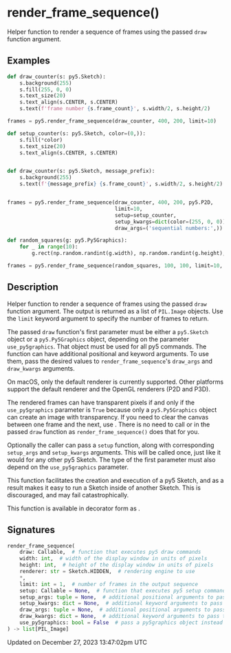 # render_frame_sequence()

Helper function to render a sequence of frames using the passed `draw` function argument.

## Examples

<div class="example-table">

<div class="example-row"><div class="example-cell-image">

</div><div class="example-cell-code">

```python
def draw_counter(s: py5.Sketch):
    s.background(255)
    s.fill(255, 0, 0)
    s.text_size(20)
    s.text_align(s.CENTER, s.CENTER)
    s.text(f'frame number {s.frame_count}', s.width/2, s.height/2)

frames = py5.render_frame_sequence(draw_counter, 400, 200, limit=10)
```

</div></div>

<div class="example-row"><div class="example-cell-image">

</div><div class="example-cell-code">

```python
def setup_counter(s: py5.Sketch, color=(0,)):
    s.fill(*color)
    s.text_size(20)
    s.text_align(s.CENTER, s.CENTER)


def draw_counter(s: py5.Sketch, message_prefix):
    s.background(255)
    s.text(f'{message_prefix} {s.frame_count}', s.width/2, s.height/2)


frames = py5.render_frame_sequence(draw_counter, 400, 200, py5.P2D,
                                   limit=10,
                                   setup=setup_counter,
                                   setup_kwargs=dict(color=(255, 0, 0)),
                                   draw_args=('sequential numbers:',))
```

</div></div>

<div class="example-row"><div class="example-cell-image">

</div><div class="example-cell-code">

```python
def random_squares(g: py5.Py5Graphics):
    for _ in range(10):
        g.rect(np.random.randint(g.width), np.random.randint(g.height), 10, 10)

frames = py5.render_frame_sequence(random_squares, 100, 100, limit=10, use_py5graphics=True)
```

</div></div>

</div>

## Description

Helper function to render a sequence of frames using the passed `draw` function argument. The output is returned as a list of `PIL.Image` objects. Use the `limit` keyword argument to specify the number of frames to return.

The passed `draw` function's first parameter must be either a `py5.Sketch` object or a `py5.Py5Graphics` object, depending on the parameter `use_py5graphics`. That object must be used for all py5 commands. The function can have additional positional and keyword arguments. To use them, pass the desired values to `render_frame_sequence`'s `draw_args` and `draw_kwargs` arguments.

On macOS, only the default renderer is currently supported. Other platforms support the default renderer and the OpenGL renderers (P2D and P3D).

The rendered frames can have transparent pixels if and only if the `use_py5graphics` parameter is `True` because only a `py5.Py5Graphics` object can create an image with transparency. If you need to clear the canvas between one frame and the next, use [](py5graphics_clear). There is no need to call [](py5graphics_begin_draw) or [](py5graphics_end_draw) in the passed `draw` function as `render_frame_sequence()` does that for you.

Optionally the caller can pass a `setup` function, along with corresponding `setup_args` and `setup_kwargs` arguments. This will be called once, just like it would for any other py5 Sketch. The type of the first parameter must also depend on the `use_py5graphics` parameter.

This function facilitates the creation and execution of a py5 Sketch, and as a result makes it easy to run a Sketch inside of another Sketch. This is discouraged, and may fail catastrophically.

This function is available in decorator form as [](py5functions_render_sequence).

## Signatures

```python
render_frame_sequence(
    draw: Callable,  # function that executes py5 draw commands
    width: int,  # width of the display window in units of pixels
    height: int,  # height of the display window in units of pixels
    renderer: str = Sketch.HIDDEN,  # rendering engine to use
    *,
    limit: int = 1,  # number of frames in the output sequence
    setup: Callable = None,  # function that executes py5 setup commands
    setup_args: tuple = None,  # additional positional arguments to pass to setup function
    setup_kwargs: dict = None,  # additional keyword arguments to pass to setup function
    draw_args: tuple = None,  # additional positional arguments to pass to draw function
    draw_kwargs: dict = None,  # additional keyword arguments to pass to draw function
    use_py5graphics: bool = False  # pass a py5graphics object instead of a sketch object
) -> list[PIL_Image]
```

Updated on December 27, 2023 13:47:02pm UTC
